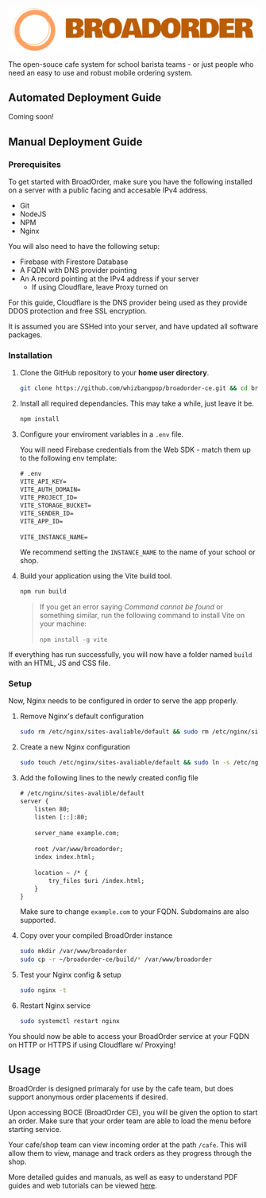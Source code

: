 <div align="center">
    <a href="https://github.com/whizbangpop/broadorder-ce">
        <img src="assets/bo-logo1.png" alt="BroadOrder logo">
    </a>


</div>

The open-souce cafe system for school barista teams - or just people who need an easy to use and robust mobile ordering system.

## Automated Deployment Guide

Coming soon!

## Manual Deployment Guide

### Prerequisites 

To get started with BroadOrder, make sure you have the following installed on a server with a public facing and accesable IPv4 address.

* Git
* NodeJS
* NPM
* Nginx

You will also need to have the following setup:

* Firebase with Firestore Database
* A FQDN with DNS provider pointing
* An A record pointing at the IPv4 address if your server
    * If using Cloudflare, leave Proxy turned on

For this guide, Cloudflare is the DNS provider being used as they provide DDOS protection and free SSL encryption.

It is assumed you are SSHed into your server, and have updated all software packages.

### Installation

1. Clone the GitHub repository to your **home user directory**.
    ```sh
    git clone https://github.com/whizbangpop/broadorder-ce.git && cd broadorder-ce
    ```

2. Install all required dependancies. This may take a while, just leave it be.
    ```sh
    npm install
    ```

3. Configure your enviroment variables in a `.env` file.
    
   You will need Firebase credentials from the Web SDK - match them up to the following env template:

   ```env
   # .env
   VITE_API_KEY=
   VITE_AUTH_DOMAIN=
   VITE_PROJECT_ID=
   VITE_STORAGE_BUCKET=
   VITE_SENDER_ID=
   VITE_APP_ID=

   VITE_INSTANCE_NAME=
   ```

   We recommend setting the `INSTANCE_NAME` to the name of your school or shop.

4. Build your application using the Vite build tool.
    ```sh
    npm run build
    ```

    > If you get an error saying *Command cannot be found* or something similar, run the following command to install Vite on your machine:
    >
    > `npm install -g vite`

If everything has run successfully, you will now have a folder named `build` with an HTML, JS and CSS file. 

### Setup

Now, Nginx needs to be configured in order to serve the app properly.

1. Remove Nginx's default configuration
    ```sh
    sudo rm /etc/nginx/sites-avaliable/default && sudo rm /etc/nginx/sites-enabled/default
    ```

2. Create a new Nginx configuration
    ```sh
    sudo touch /etc/nginx/sites-avaliable/default && sudo ln -s /etc/nginx/sites-avaliable/default /etc/nginx/sites-enabled/
    ```

3. Add the following lines to the newly created config file
    ```nginx
    # /etc/nginx/sites-avalible/default
    server {
        listen 80;
        listen [::]:80;

        server_name example.com;

        root /var/www/broadorder;
        index index.html;

        location ~ /* {
            try_files $uri /index.html;
        }
    }
    ```

    Make sure to change `example.com` to your FQDN. Subdomains are also supported.

4. Copy over your compiled BroadOrder instance
    ```sh
    sudo mkdir /var/www/broadorder
    sudo cp -r ~/broadorder-ce/build/* /var/www/broadorder

5. Test your Nginx config & setup
    ```sh
    sudo nginx -t
    ```

6. Restart Nginx service
    ```sh
    sudo systemctl restart nginx
    ```

You should now be able to access your BroadOrder service at your FQDN on HTTP or HTTPS if using Cloudflare w/ Proxying!

## Usage

BroadOrder is designed primaraly for use by the cafe team, but does support anonymous order placements if desired.

Upon accessing BOCE (BroadOrder CE), you will be given the option to start an order. Make sure that your order team are able to load the menu before starting service.

Your cafe/shop team can view incoming order at the path `/cafe`. This will allow them to view, manage and track orders as they progress through the shop.

More detailed guides and manuals, as well as easy to understand PDF guides and web tutorials can be viewed [here](https://github.com/whizbangpop/broadorder-ce/wiki).